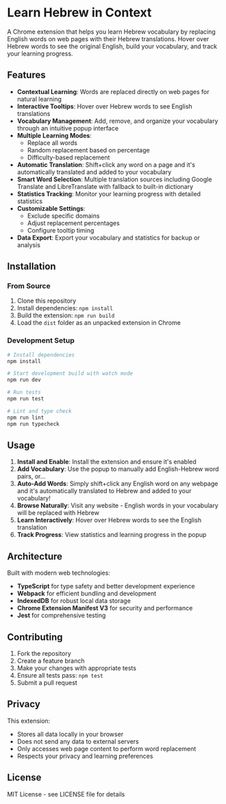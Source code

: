 # Learn Hebrew in Context

A Chrome extension that helps you learn Hebrew vocabulary by replacing English words on web pages with their Hebrew translations. Hover over Hebrew words to see the original English, build your vocabulary, and track your learning progress.

## Features

- **Contextual Learning**: Words are replaced directly on web pages for natural learning
- **Interactive Tooltips**: Hover over Hebrew words to see English translations
- **Vocabulary Management**: Add, remove, and organize your vocabulary through an intuitive popup interface
- **Multiple Learning Modes**: 
  - Replace all words
  - Random replacement based on percentage
  - Difficulty-based replacement
- **Automatic Translation**: Shift+click any word on a page and it's automatically translated and added to your vocabulary
- **Smart Word Selection**: Multiple translation sources including Google Translate and LibreTranslate with fallback to built-in dictionary
- **Statistics Tracking**: Monitor your learning progress with detailed statistics
- **Customizable Settings**: 
  - Exclude specific domains
  - Adjust replacement percentages
  - Configure tooltip timing
- **Data Export**: Export your vocabulary and statistics for backup or analysis

## Installation

### From Source
1. Clone this repository
2. Install dependencies: `npm install`
3. Build the extension: `npm run build`
4. Load the `dist` folder as an unpacked extension in Chrome

### Development Setup
```bash
# Install dependencies
npm install

# Start development build with watch mode
npm run dev

# Run tests
npm run test

# Lint and type check
npm run lint
npm run typecheck
```

## Usage

1. **Install and Enable**: Install the extension and ensure it's enabled
2. **Add Vocabulary**: Use the popup to manually add English-Hebrew word pairs, or...
3. **Auto-Add Words**: Simply shift+click any English word on any webpage and it's automatically translated to Hebrew and added to your vocabulary!
4. **Browse Naturally**: Visit any website - English words in your vocabulary will be replaced with Hebrew
5. **Learn Interactively**: Hover over Hebrew words to see the English translation
6. **Track Progress**: View statistics and learning progress in the popup

## Architecture

Built with modern web technologies:
- **TypeScript** for type safety and better development experience
- **Webpack** for efficient bundling and development
- **IndexedDB** for robust local data storage
- **Chrome Extension Manifest V3** for security and performance
- **Jest** for comprehensive testing

## Contributing

1. Fork the repository
2. Create a feature branch
3. Make your changes with appropriate tests
4. Ensure all tests pass: `npm test`
5. Submit a pull request

## Privacy

This extension:
- Stores all data locally in your browser
- Does not send any data to external servers
- Only accesses web page content to perform word replacement
- Respects your privacy and learning preferences

## License

MIT License - see LICENSE file for details
